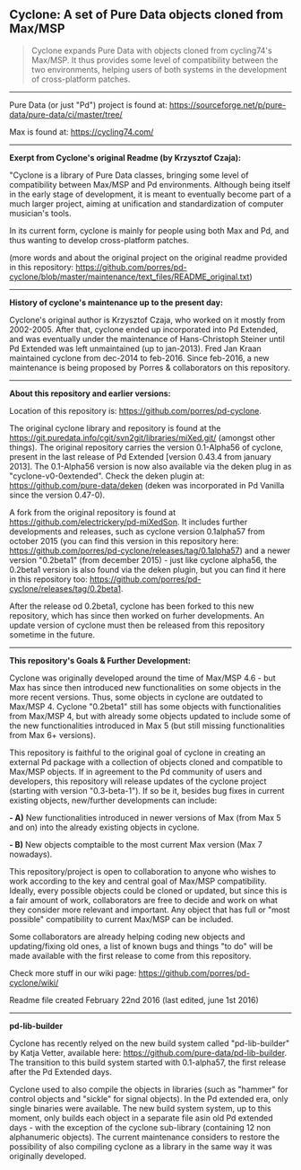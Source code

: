 Cyclone: A set of Pure Data objects cloned from Max/MSP 
-------

> Cyclone expands Pure Data with objects cloned from cycling74's Max/MSP. It thus provides some level of compatibility between the two environments, helping users of both systems in the development of cross-platform patches. 

--------------------

Pure Data (or just "Pd") project is found at: https://sourceforge.net/p/pure-data/pure-data/ci/master/tree/

Max is found at: https://cycling74.com/

--------------------

<strong>Exerpt from Cyclone's original Readme (by Krzysztof Czaja):</strong>

"Cyclone is a library of Pure Data classes, bringing some level of compatibility between Max/MSP and Pd environments. Although being itself in the early stage of development, it is meant to eventually become part of a much larger project, aiming at unification and standardization of computer musician's tools. 

In its current form, cyclone is mainly for people using both Max and Pd, and thus wanting to develop cross-platform patches.

(more words and about the original project on the original readme provided in this repository: <https://github.com/porres/pd-cyclone/blob/master/maintenance/text_files/README_original.txt>)

-------

<strong>History of cyclone's maintenance up to the present day:</strong>

Cyclone's original author is Krzysztof Czaja, who worked on it mostly from 2002-2005. After that, cyclone ended up incorporated into Pd Extended, and was eventually under the maintenance of Hans-Christoph Steiner until Pd Extended was left unmaintained (up to jan-2013). Fred Jan Kraan maintained cyclone from dec-2014 to feb-2016. Since feb-2016, a new maintenance is being proposed by Porres & collaborators on this repository.

-------

<strong>About this repository and earlier versions:</strong>

Location of this repository is: https://github.com/porres/pd-cyclone. 

The original cyclone library and repository is found at the <https://git.puredata.info/cgit/svn2git/libraries/miXed.git/> (amongst other things). The original repository carries the version 0.1-Alpha56 of cyclone, present in the last release of Pd Extended [version 0.43.4 from january  2013]. The 0.1-Alpha56 version is now also available via the deken plug in as "cyclone-v0-0extended". Check the deken plugin at: <https://github.com/pure-data/deken> (deken was incorporated in Pd Vanilla since the version 0.47-0). 

A fork from the original repository is found at <https://github.com/electrickery/pd-miXedSon>. It includes further developments and releases, such as cyclone version 0.1alpha57 from october 2015 (you can find this version in this repository here: <https://github.com/porres/pd-cyclone/releases/tag/0.1alpha57>) and a newer version "0.2beta1" (from december 2015) - just like cyclone alpha56, the 0.2beta1 version is also found via the deken plugin, but you can find it here in this repository too: <https://github.com/porres/pd-cyclone/releases/tag/0.2beta1>. 

After the release od 0.2beta1, cyclone has been forked to this new repository, which has since then worked on furher developments. An update version of cyclone must then be released from this repository sometime in the future.

-------

<strong>This repository's Goals & Further Development:</strong>

Cyclone was originally developed around the time of Max/MSP 4.6 - but Max has since then introduced new functionalities on some objects in the more recent versions. Thus, some objects in cyclone are outdated to Max/MSP 4. Cyclone "0.2beta1" still has some objects with functionalities from Max/MSP 4, but with already some objects updated to include some of the new functionalities introduced in Max 5 (but still missing functionalities from Max 6+ versions). 

This repository is faithful to the original goal of cyclone in creating an external Pd package with a collection of objects cloned and compatible to Max/MSP objects. If in agreement to the Pd community of users and developers, this repository will release updates of the cyclone project (starting with version "0.3-beta-1"). If so be it, besides bug fixes in current existing objects, new/further developments can include:

<strong>- A)</strong> New functionalities introduced in newer versions of Max (from Max 5 and on) into the already existing objects in cyclone.

<strong>- B)</strong> New objects comptaible to the most current Max version (Max 7 nowadays). 

This repository/project is open to collaboration to anyone who wishes to work according to the key and central goal of Max/MSP compatibility. Ideally, every possible objects could be cloned or updated, but since this is a fair amount of work, collaborators are free to decide and work on what they consider more relevant and important. Any object that has full or "most possible" compatibility to current Max/MSP can be included. 

Some collaborators are already helping coding new objects and updating/fixing old ones, a list of known bugs and things "to do" will be made available with the first release to come from this repository.

Check more stuff in our wiki page: https://github.com/porres/pd-cyclone/wiki/

Readme file created February 22nd 2016 (last edited, june 1st 2016)

-------
<strong>pd-lib-builder</strong>

Cyclone has recently relyed on the new build system called "pd-lib-builder" by Katja Vetter, available here: <https://github.com/pure-data/pd-lib-builder>. The transition to this build system started with 0.1-alpha57, the first release after the Pd Extended days.

Cyclone used to also compile the objects in libraries (such as "hammer" for control objects and "sickle" for signal objects). In the Pd extended era, only single binaries were available. The new build system system, up to this moment, only builds each object in a separate file asin old Pd extended days - with the exception of the cyclone sub-library (containing 12 non alphanumeric objects). The current maintenance considers to restore the possibility of also compiling cyclone as a library in the same way it was originally developed.

